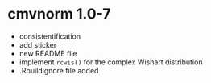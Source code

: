 # cmvnorm 1.0-7

- consistentification
- add sticker
- new README file 
- implement `rcwis()` for the complex Wishart distribution
- .Rbuildignore file added